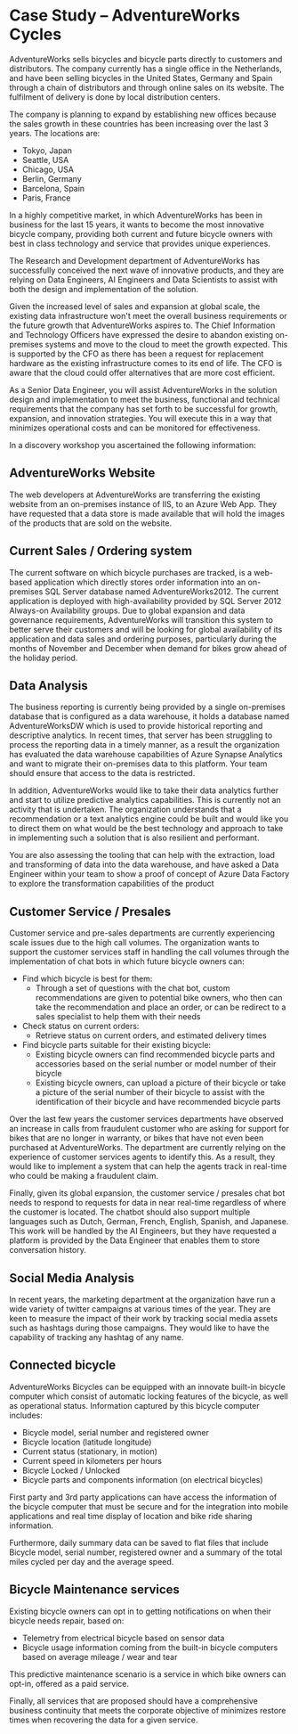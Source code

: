 # Case Study – AdventureWorks Cycles

AdventureWorks sells bicycles and bicycle parts directly to customers and distributors. The company currently has a single office in the Netherlands, and have been selling bicycles in the United States, Germany and Spain through a chain of distributors and through online sales on its website. The fulfilment of delivery is done by local distribution centers.

The company is planning to expand by establishing new offices because the sales growth in these countries has been increasing over the last 3 years. The locations are:

- Tokyo, Japan
- Seattle, USA
- Chicago, USA
- Berlin, Germany
- Barcelona, Spain
- Paris, France

In a highly competitive market, in which AdventureWorks has been in business for the last 15 years, it wants to become the most innovative bicycle company, providing both current and future bicycle owners with best in class technology and service that provides unique experiences.

The Research and Development department of AdventureWorks has successfully conceived the next wave of innovative products, and they are relying on Data Engineers, AI Engineers and Data Scientists to assist with both the design and implementation of the solution.

Given the increased level of sales and expansion at global scale, the existing data infrastructure won't meet the overall business requirements or the future growth that AdventureWorks aspires to. The Chief Information and Technology Officers have expressed the desire to abandon existing on-premises systems and move to the cloud to meet the growth expected. This is supported by the CFO as there has been a request for replacement hardware as the existing infrastructure comes to its end of life. The CFO is aware that the cloud could offer alternatives that are more cost efficient.

As a Senior Data Engineer, you will assist AdventureWorks in the solution design and implementation to meet the business, functional and technical requirements that the company has set forth to be successful for growth, expansion, and innovation strategies. You will execute this in a way that minimizes operational costs and can be monitored for effectiveness.

In a discovery workshop you ascertained the following information:

## AdventureWorks Website

The web developers at AdventureWorks are transferring the existing website from an on-premises instance of IIS, to an Azure Web App. They have requested that a data store is made available that will hold the images of the products that are sold on the website.

## Current Sales / Ordering system 

The current software on which bicycle purchases are tracked, is a web-based application which directly stores order information into an on-premises SQL Server database named AdventureWorks2012. The current application is deployed with high-availability provided by SQL Server 2012 Always-on Availability groups. Due to global expansion and data governance requirements, AdventureWorks will transition this system to better serve their customers and will be looking for global availability of its application and data sales and ordering purposes, particularly during the months of November and December when demand for bikes grow ahead of the holiday period.

## Data Analysis

The business reporting is currently being provided by a single on-premises database that is configured as a data warehouse, it holds a database named AdventureWorksDW which is used to provide historical reporting and descriptive analytics. In recent times, that server has been struggling to process the reporting data in a timely manner, as a result the organization has evaluated the data warehouse capabilities of Azure Synapse Analytics and want to migrate their on-premises data to this platform. Your team should ensure that access to the data is restricted.

In addition, AdventureWorks would like to take their data analytics further and start to utilize predictive analytics capabilities. This is currently not an activity that is undertaken. The organization understands that a recommendation or a text analytics engine could be built and would like you to direct them on what would be the best technology and approach to take in implementing such a solution that is also resilient and performant.

You are also assessing the tooling that can help with the extraction, load and transforming of data into the data warehouse, and have asked a Data Engineer within your team to show a proof of concept of Azure Data Factory to explore the transformation capabilities of the product

## Customer Service / Presales

Customer service and pre-sales departments are currently experiencing scale issues due to the high call volumes. The organization wants to support the customer services staff in handling the call volumes through the implementation of chat bots in which future bicycle owners can:
- Find which bicycle is best for them:
    - Through a set of questions with the chat bot, custom recommendations are given to potential bike owners, who then can take the recommendation and place an order, or can be redirect to a sales specialist to help them with their needs
- Check status on current orders:
    - Retrieve status on current orders, and estimated delivery times
- Find bicycle parts suitable for their existing bicycle:
    - Existing bicycle owners can find recommended bicycle parts and accessories based on the serial number or model number of their bicycle
    - Existing bicycle owners, can upload a picture of their bicycle or take a picture of the serial number of their bicycle to assist with the identification of their bicycle and have recommended bicycle parts

Over the last few years the customer services departments have observed an increase in calls from fraudulent customer who are asking for support for bikes that are no longer in warranty, or bikes that have not even been purchased at AdventureWorks. The department are currently relying on the experience of customer services agents to identify this. As a result, they would like to implement a system that can help the agents track in real-time who could be making a fraudulent claim.

Finally, given its global expansion, the customer service / presales chat bot needs to respond to requests for data in near real-time regardless of where the customer is located. The chatbot should also support multiple languages such as Dutch, German, French, English, Spanish, and Japanese. This work will be handled by the AI Engineers, but they have requested a platform is provided by the Data Engineer that enables them to store conversation history.

## Social Media Analysis

In recent years, the marketing department at the organization have run a wide variety of twitter campaigns at various times of the year. They are keen to measure the impact of their work by tracking social media assets such as hashtags during those campaigns. They would like to have the capability of tracking any hashtag of any name.

## Connected bicycle

AdventureWorks Bicycles can be equipped with an innovate built-in bicycle computer which consist of automatic locking features of the bicycle, as well as operational status. Information captured by this bicycle computer includes:

- Bicycle model, serial number and registered owner
- Bicycle location (latitude longitude)
- Current status (stationary, in motion)
- Current speed in kilometers per hours
- Bicycle Locked / Unlocked
- Bicycle parts and components information (on electrical bicycles)

First party and 3rd party applications can have access the information of the bicycle computer that must be secure and for the integration into mobile applications and real time display of location and bike ride sharing information. 

Furthermore, daily summary data can be saved to flat files that include Bicycle model, serial number, registered owner and a summary of the total miles cycled per day and the average speed.

## Bicycle Maintenance services

Existing bicycle owners can opt in to getting notifications on when their bicycle needs repair, based on:

- Telemetry from electrical bicycle based on sensor data
- Bicycle usage information coming from the built-in bicycle computers based on average mileage / wear and tear

This predictive maintenance scenario is a service in which bike owners can opt-in, offered as a paid service.

Finally, all services that are proposed should have a comprehensive business continuity that meets the corporate objective of minimizes restore times when recovering the data for a given service.
